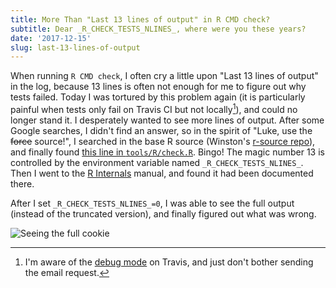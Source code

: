 ```yaml
---
title: More Than "Last 13 lines of output" in R CMD check?
subtitle: Dear _R_CHECK_TESTS_NLINES_, where were you these years?
date: '2017-12-15'
slug: last-13-lines-of-output
---
```


When running `R CMD check`, I often cry a little upon "Last 13 lines of output" in the log, because 13 lines is often not enough for me to figure out why tests failed. Today I was tortured by this problem again (it is particularly painful when tests only fail on Travis CI but not locally[^1]), and could no longer stand it. I desperately wanted to see more lines of output. After some Google searches, I didn't find an answer, so in the spirit of "Luke, use the ~~force~~ source!", I searched in the base R source (Winston's [r-source repo](https://github.com/wch/r-source)), and finally found [this line in `tools/R/check.R`](https://github.com/wch/r-source/blob/da80a968b/src/library/tools/R/check.R#L3225). Bingo! The magic number 13 is controlled by the environment variable named `_R_CHECK_TESTS_NLINES_`. Then I went to the [R Internals](https://cran.rstudio.com/doc/manuals/r-release/R-ints.html) manual, and found it had been documented there. 

After I set `_R_CHECK_TESTS_NLINES_=0`, I was able to see the full output (instead of the truncated version), and finally figured out what was wrong.

![Seeing the full cookie](https://slides.yihui.org/gif/happy-elmo.gif)

[^1]: I'm aware of the [debug mode](https://docs.travis-ci.com/user/running-build-in-debug-mode/) on Travis, and just don't bother sending the email request.
